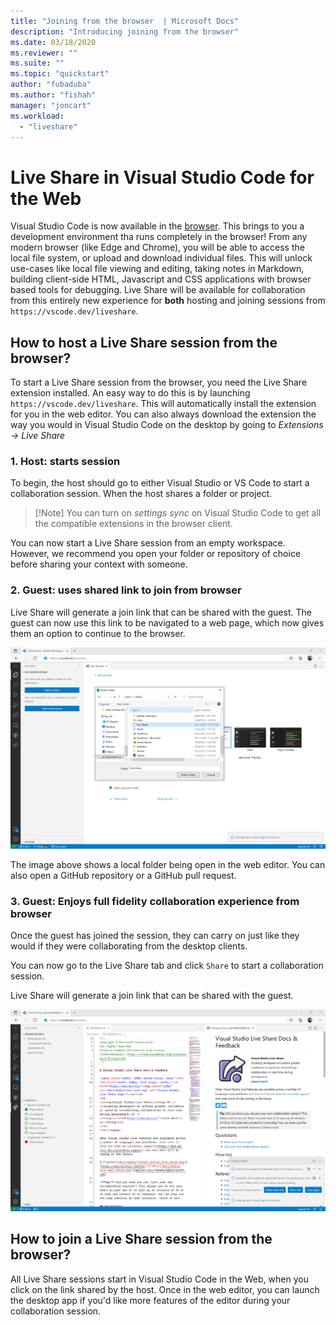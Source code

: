 ```yaml
---
title: "Joining from the browser  | Microsoft Docs"
description: "Introducing joining from the browser"
ms.date: 03/18/2020
ms.reviewer: ""
ms.suite: ""
ms.topic: "quickstart"
author: "fubaduba"
ms.author: "fishah"
manager: "joncart"
ms.workload: 
  - "liveshare"
---
```



<!--
Copyright &copy; Microsoft Corporation
All rights reserved.
Creative Commons Attribution 4.0 License (International): https://creativecommons.org/licenses/by/4.0/legalcode
-->

# Live Share in Visual Studio Code for the Web

Visual Studio Code is now available in the [browser](https://vscode.dev). This brings to you a development environment tha runs completely in the browser!
From any modern browser (like Edge and Chrome), you will be able to access the local file system, or upload and download individual files. This will unlock use-cases like local file viewing and editing, taking notes in Markdown, building client-side HTML, Javascript and CSS applications with browser based tools for debugging.
Live Share will be available for collaboration from this entirely new experience for **both** hosting and joining sessions from `https://vscode.dev/liveshare`.



## How to host a Live Share session from the browser?

To start a Live Share session from the browser, you need the Live Share extension installed. An easy way to do this is by launching `https://vscode.dev/liveshare`. This will automatically install the extension for you in the web editor. You can also always download the extension the way you would in Visual Studio Code on the desktop by going to *Extensions -> Live Share*

### 1. Host: starts session

To begin, the host should go to either Visual Studio or VS Code to start a collaboration session. When the host shares a folder or project.


>[!Note] You can turn on *settings sync* on Visual Studio Code to get all the compatible extensions in the browser client.


You can now start a Live Share session from an empty workspace. However, we recommend you open your folder or repository of choice before sharing your context with someone. 

### 2. Guest: uses shared link to join from browser

Live Share will generate a join link that can be shared with the guest. The guest can now use this link to be navigated to a web page, which now gives them an option to continue to the browser.


![Screenshot of opening folder in web editor](../media/vscode-web-open-folder.png)

The image above shows a local folder being open in the web editor. You can also open a GitHub repository or a GitHub pull request.

### 3. Guest: Enjoys full fidelity collaboration experience from browser

Once the guest has joined the session, they can carry on just like they would if they were collaborating from the desktop clients.


You can now go to the Live Share tab and click `Share` to start a collaboration session.

Live Share will generate a join link that can be shared with the guest.

![Screenshot of Live Share session join link generated](../media/vscode-web-join-link.png)


## How to join a Live Share session from the browser?

All Live Share sessions start in Visual Studio Code in the Web, when you click on the link shared by the host. Once in the web editor, you can launch the desktop app if you'd like more features of the editor during your collaboration session.

<!---
# Frequently asked questions 

##### 1. Is there an environment running in the background, that is hosting my session in the browser?
When you join a Live Share session from the browser, there is no new environment spun up. It is a serverless service. 
##### 2. Do I have to pay for the service of joining from the browser?
Joining from the browser is free, much like all of Live Share.

##### 3. How is this different from Visual Studio Online?
When you join from the browser, you only access the VS Code client from the browser during the session. Once the session ends, all the files and folders along with editor capabilities will close. To use an editor in the browser, backed with your own environment to edit your own files, you must use [Visual Studio Online.](aka.ms/vso)

##### 4. Does this work for all browsers?
Yes. This works on all browsers. 
##### 5. Is there a VS client that I can use in the browser?
We do not have this available yet. 

# Feedback and issues 
This is a preview feature, and we hope to get user feedback to improve the experience. Please fill out any feedback or issues you see on our GitHub repo [here.](https://github.com/MicrosoftDocs/live-share/issues/new?template=bug_report.md)

--->
